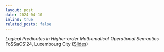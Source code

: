 ```yaml
---
layout: post
date: 2024-04-10
inline: true
related_posts: false
---
```


*Logical Predicates in Higher-order Mathematical Operational Semantics*<br>
FoSSaCS'24, Luxembourg City ([Slides](/assets/pdf/fossacs-24-slides.pdf))
